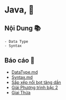 # Java, 👋

## Nội Dung 📚

    - Data Type
    - Syntax

## Báo cáo 📝
  - [DataType.md](https://github.com/KatoIT/DTS_Study/blob/java/DataType.md)
  - [Syntax.md](https://github.com/KatoIT/DTS_Study/blob/java/Syntax.md)
  - [Sắp xếp nổi bọt tăng dần](https://github.com/KatoIT/DTS_Study/blob/java/projectJava/src/main/java/Sort.java)
  - [Giải Phương trình bậc 2](https://github.com/KatoIT/DTS_Study/blob/java/projectJava/src/main/java/PTB2.java)
  - [Giai Thừa](https://github.com/KatoIT/DTS_Study/blob/java/projectJava/src/main/java/Factorial.java)
